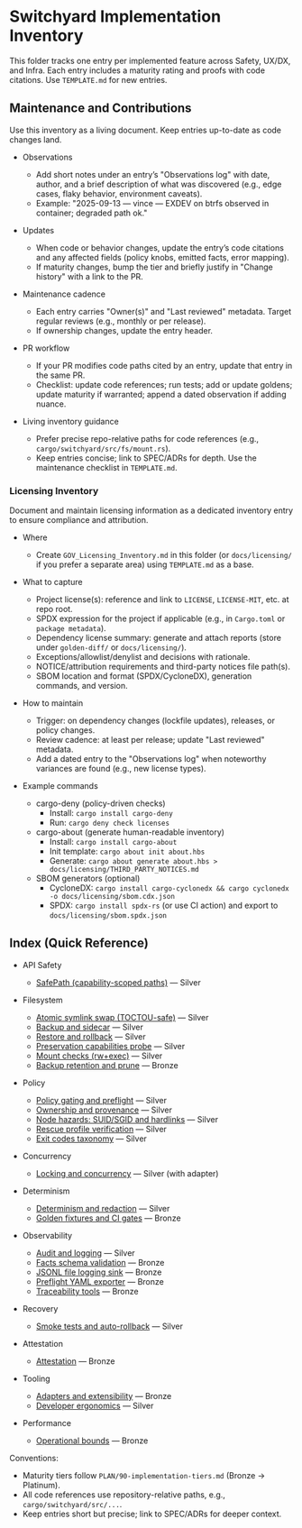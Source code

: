# Switchyard Implementation Inventory

This folder tracks one entry per implemented feature across Safety, UX/DX, and Infra. Each entry includes a maturity rating and proofs with code citations. Use `TEMPLATE.md` for new entries.

## Maintenance and Contributions

Use this inventory as a living document. Keep entries up-to-date as code changes land.

- Observations
  - Add short notes under an entry’s "Observations log" with date, author, and a brief description of what was discovered (e.g., edge cases, flaky behavior, environment caveats).
  - Example: "2025-09-13 — vince — EXDEV on btrfs observed in container; degraded path ok."

- Updates
  - When code or behavior changes, update the entry’s code citations and any affected fields (policy knobs, emitted facts, error mapping).
  - If maturity changes, bump the tier and briefly justify in "Change history" with a link to the PR.

- Maintenance cadence
  - Each entry carries "Owner(s)" and "Last reviewed" metadata. Target regular reviews (e.g., monthly or per release).
  - If ownership changes, update the entry header.

- PR workflow
  - If your PR modifies code paths cited by an entry, update that entry in the same PR.
  - Checklist: update code references; run tests; add or update goldens; update maturity if warranted; append a dated observation if adding nuance.

- Living inventory guidance
  - Prefer precise repo-relative paths for code references (e.g., `cargo/switchyard/src/fs/mount.rs`).
  - Keep entries concise; link to SPEC/ADRs for depth. Use the maintenance checklist in `TEMPLATE.md`.

### Licensing Inventory

Document and maintain licensing information as a dedicated inventory entry to ensure compliance and attribution.

- Where
  - Create `GOV_Licensing_Inventory.md` in this folder (or `docs/licensing/` if you prefer a separate area) using `TEMPLATE.md` as a base.

- What to capture
  - Project license(s): reference and link to `LICENSE`, `LICENSE-MIT`, etc. at repo root.
  - SPDX expression for the project if applicable (e.g., in `Cargo.toml` or `package metadata`).
  - Dependency license summary: generate and attach reports (store under `golden-diff/` or `docs/licensing/`).
  - Exceptions/allowlist/denylist and decisions with rationale.
  - NOTICE/attribution requirements and third-party notices file path(s).
  - SBOM location and format (SPDX/CycloneDX), generation commands, and version.

- How to maintain
  - Trigger: on dependency changes (lockfile updates), releases, or policy changes.
  - Review cadence: at least per release; update "Last reviewed" metadata.
  - Add a dated entry to the "Observations log" when noteworthy variances are found (e.g., new license types).

- Example commands
  - cargo-deny (policy-driven checks)
    - Install: `cargo install cargo-deny`
    - Run: `cargo deny check licenses`
  - cargo-about (generate human-readable inventory)
    - Install: `cargo install cargo-about`
    - Init template: `cargo about init about.hbs`
    - Generate: `cargo about generate about.hbs > docs/licensing/THIRD_PARTY_NOTICES.md`
  - SBOM generators (optional)
    - CycloneDX: `cargo install cargo-cyclonedx && cargo cyclonedx -o docs/licensing/sbom.cdx.json`
    - SPDX: `cargo install spdx-rs` (or use CI action) and export to `docs/licensing/sbom.spdx.json`

## Index (Quick Reference)

- API Safety
  - [SafePath (capability-scoped paths)](API_SAFETY/SAFETY_SafePath.md) — Silver

- Filesystem
  - [Atomic symlink swap (TOCTOU-safe)](Filesystem/SAFETY_Atomic_Symlink_Swap.md) — Silver
  - [Backup and sidecar](Filesystem/SAFETY_Backup_and_Sidecar.md) — Silver
  - [Restore and rollback](Filesystem/SAFETY_Restore_and_Rollback.md) — Silver
  - [Preservation capabilities probe](Filesystem/SAFETY_Preservation_Capabilities_Probe.md) — Silver
  - [Mount checks (rw+exec)](Filesystem/INFRA_Mount_Checks.md) — Silver
  - [Backup retention and prune](Filesystem/INFRA_Backup_Retention_Prune.md) — Bronze

- Policy
  - [Policy gating and preflight](Policy/SAFETY_Policy_Gating_and_Preflight.md) — Silver
  - [Ownership and provenance](Policy/SAFETY_Ownership_and_Provenance.md) — Silver
  - [Node hazards: SUID/SGID and hardlinks](Policy/SAFETY_Node_Hazards_SUID_SGID_and_Hardlinks.md) — Silver
  - [Rescue profile verification](Policy/INFRA_Rescue_Profile_Verification.md) — Silver
  - [Exit codes taxonomy](Policy/SAFETY_Exit_Codes.md) — Silver

- Concurrency
  - [Locking and concurrency](Concurrency/SAFETY_Locking_and_Concurrency.md) — Silver (with adapter)

- Determinism
  - [Determinism and redaction](Determinism/SAFETY_Determinism_and_Redaction.md) — Silver
  - [Golden fixtures and CI gates](Determinism/INFRA_Golden_Fixtures_and_CI_Gates.md) — Bronze

- Observability
  - [Audit and logging](Observability/SAFETY_Audit_and_Logging.md) — Silver
  - [Facts schema validation](Observability/SAFETY_Facts_Schema_Validation.md) — Bronze
  - [JSONL file logging sink](Observability/INFRA_JSONL_File_Logging.md) — Bronze
  - [Preflight YAML exporter](Observability/UX_Preflight_YAML.md) — Bronze
  - [Traceability tools](Observability/DX_Traceability_Tools.md) — Bronze

- Recovery
  - [Smoke tests and auto-rollback](Recovery/INFRA_Smoke_Tests_Auto_Rollback.md) — Silver

- Attestation
  - [Attestation](Attestation/SAFETY_Attestation.md) — Bronze

- Tooling
  - [Adapters and extensibility](Tooling/DX_Adapters_and_Extensibility.md) — Bronze
  - [Developer ergonomics](Tooling/DX_Dev_Ergonomics.md) — Silver

- Performance
  - [Operational bounds](Performance/INFRA_Operational_Bounds.md) — Bronze

Conventions:

- Maturity tiers follow `PLAN/90-implementation-tiers.md` (Bronze → Platinum).
- All code references use repository-relative paths, e.g., `cargo/switchyard/src/...`.
- Keep entries short but precise; link to SPEC/ADRs for deeper context.
